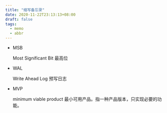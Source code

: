 ```yaml
---
title: "缩写备忘录"
date: 2020-11-22T23:13:13+08:00
draft: false
tags:
  - memo
  - abbr
---
```


- MSB

  Most Significant Bit 最高位

- WAL

  Write Ahead Log 预写日志

- MVP
  
  minimum viable product 最小可用产品。指一种产品版本，只实现必要的功能。
